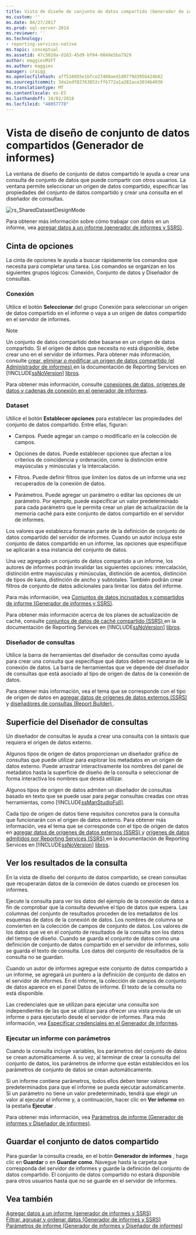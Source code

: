 ```yaml
---
title: Vista de diseño de conjunto de datos compartido (Generador de informes) | Microsoft Docs
ms.custom: ''
ms.date: 04/27/2017
ms.prod: sql-server-2014
ms.reviewer: ''
ms.technology:
- reporting-services-native
ms.topic: conceptual
ms.assetid: 47c502da-d163-45d9-bf04-0849e5ba7929
author: maggiesMSFT
ms.author: maggies
manager: craigg
ms.openlocfilehash: aff516055e1bfce27408aed1d0779d3956424b82
ms.sourcegitcommit: 3da2edf82763852cff6772a1a282ace3034b4936
ms.translationtype: MT
ms.contentlocale: es-ES
ms.lasthandoff: 10/02/2018
ms.locfileid: "48057778"
---
```

# <a name="shared-dataset-design-view-report-builder"></a>Vista de diseño de conjunto de datos compartidos (Generador de informes)
  La ventana de diseño de conjunto de datos compartido le ayuda a crear una consulta de conjunto de datos que puede compartir con otros usuarios. La ventana permite seleccionar un origen de datos compartido, especificar las propiedades del conjunto de datos compartido y crear una consulta en el diseñador de consultas.  
  
 ![rs_SharedDatasetDesignMode](../media/rs-shareddatasetdesignmode.gif "rs_SharedDatasetDesignMode")  
  
 Para obtener más información sobre cómo trabajar con datos en un informe, vea [agregar datos a un informe &#40;generador de informes y SSRS&#41;](../report-data/report-datasets-ssrs.md).  
  
##  <a name="Ribbon"></a> Cinta de opciones  
 La cinta de opciones le ayuda a buscar rápidamente los comandos que necesita para completar una tarea. Los comandos se organizan en los siguientes grupos lógicos: Conexión, Conjunto de datos y Diseñador de consultas.  
  
### <a name="connection"></a>Conexión  
 Utilice el botón **Seleccionar** del grupo Conexión para seleccionar un origen de datos compartido en el informe o vaya a un origen de datos compartido en el servidor de informes.  
  
> [!NOTE]  
>  Un conjunto de datos compartido debe basarse en un origen de datos compartido. Si el origen de datos que necesita no está disponible, debe crear uno en el servidor de informes. Para obtener más información, consulte [crear, eliminar o modificar un origen de datos compartido &#40;el Administrador de informes&#41; ](../create-delete-or-modify-a-shared-data-source-report-manager.md) en la documentación de Reporting Services en [!INCLUDE[ssNoVersion](../../../includes/ssnoversion-md.md)] [libros](http://go.microsoft.com/fwlink/?linkid=121312).  
  
 Para obtener más información, consulte [conexiones de datos, orígenes de datos y cadenas de conexión en el generador de informes](../data-connections-data-sources-and-connection-strings-in-report-builder.md).  
  
### <a name="dataset"></a>Dataset  
 Utilice el botón **Establecer opciones** para establecer las propiedades del conjunto de datos compartido. Entre ellas, figuran:  
  
-   Campos. Puede agregar un campo o modificarlo en la colección de campos.  
  
-   Opciones de datos. Puede establecer opciones que afectan a los criterios de coincidencia y ordenación, como la distinción entre mayúsculas y minúsculas y la intercalación.  
  
-   Filtros. Puede definir filtros que limiten los datos de un informe una vez recuperados de la conexión de datos.  
  
-   Parámetros. Puede agregar un parámetro o editar las opciones de un parámetro. Por ejemplo, puede especificar un valor predeterminado para cada parámetro que le permita crear un plan de actualización de la memoria caché para este conjunto de datos compartido en el servidor de informes.  
  
 Los valores que establezca formarán parte de la definición de conjunto de datos compartido del servidor de informes. Cuando un autor incluya este conjunto de datos compartido en un informe, las opciones que especifique se aplicarán a esa instancia del conjunto de datos.  
  
 Una vez agregado un conjunto de datos compartido a un informe, los autores de informes podrán invalidar las siguientes opciones: intercalación, distinción entre mayúsculas y minúsculas, distinción de acentos, distinción de tipos de kana, distinción de ancho y subtotales. También podrán crear filtros de conjunto de datos adicionales para limitar los datos del informe.  
  
 Para más información, vea [Conjuntos de datos incrustados y compartidos de informe &#40;Generador de informes y SSRS&#41;](../report-data/report-embedded-datasets-and-shared-datasets-report-builder-and-ssrs.md).  
  
 Para obtener más información acerca de los planes de actualización de caché, consulte [conjuntos de datos de caché compartido &#40;SSRS&#41; ](../report-server/cache-shared-datasets-ssrs.md) en la documentación de Reporting Services en [!INCLUDE[ssNoVersion](../../../includes/ssnoversion-md.md)] [libros](http://go.microsoft.com/fwlink/?linkid=121312).  
  
### <a name="query-designer"></a>Diseñador de consultas  
 Utilice la barra de herramientas del diseñador de consultas como ayuda para crear una consulta que especifique qué datos deben recuperarse de la conexión de datos. La barra de herramientas que ve depende del diseñador de consultas que está asociado al tipo de origen de datos de la conexión de datos.  
  
 Para obtener más información, vea el tema que se corresponde con el tipo de origen de datos en [agregar datos de orígenes de datos externos &#40;SSRS&#41; ](../report-data/add-data-from-external-data-sources-ssrs.md) y [diseñadores de consultas &#40;Report Builder&#41; ](../query-designers-report-builder.md) .  
  

  
##  <a name="DesignSurface"></a> Superficie del Diseñador de consultas  
 Un diseñador de consultas le ayuda a crear una consulta con la sintaxis que requiera el origen de datos externo.  
  
 Algunos tipos de origen de datos proporcionan un diseñador gráfico de consultas que puede utilizar para explorar los metadatos en un origen de datos externo. Puede arrastrar interactivamente los nombres del panel de metadatos hasta la superficie de diseño de la consulta o seleccionar de forma interactiva los nombres que desea utilizar.  
  
 Algunos tipos de origen de datos admiten un diseñador de consultas basado en texto que se puede usar para pegar consultas creadas con otras herramientas, como [!INCLUDE[ssManStudioFull](../../includes/ssmanstudiofull-md.md)].  
  
 Cada tipo de origen de datos tiene requisitos concretos para la consulta que funcionarán con el origen de datos externo. Para obtener más información, vea el tema que se corresponde con el tipo de origen de datos en [agregar datos de orígenes de datos externos &#40;SSRS&#41; ](../report-data/add-data-from-external-data-sources-ssrs.md) y [orígenes de datos admitidos por Reporting Services &#40;SSRS&#41; ](../create-deploy-and-manage-mobile-and-paginated-reports.md) en la documentación de Reporting Services en [!INCLUDE[ssNoVersion](../../../includes/ssnoversion-md.md)] [libros](http://go.microsoft.com/fwlink/?linkid=121312).  
  

  
##  <a name="Results"></a> Ver los resultados de la consulta  
 En la vista de diseño del conjunto de datos compartido, se crean consultas que recuperarán datos de la conexión de datos cuando se procesen los informes.  
  
 Ejecute la consulta para ver los datos del ejemplo de la conexión de datos a fin de comprobar que la consulta devuelve el tipo de datos que espera. Las columnas del conjunto de resultados proceden de los metadatos de los esquemas de datos de la conexión de datos. Los nombres de columna se convierten en la colección de campos de conjunto de datos. Los valores de los datos que ve en el conjunto de resultados de la consulta son los datos del tiempo de diseño. Cuando se guarda el conjunto de datos como una definición de conjunto de datos compartido en el servidor de informes, solo se guarda el texto de consulta. Los datos del conjunto de resultados de la consulta no se guardan.  
  
 Cuando un autor de informes agregue este conjunto de datos compartido a un informe, se agregará un puntero a la definición de conjunto de datos en el servidor de informes. En el informe, la colección de campos de conjunto de datos aparece en el panel Datos de informe. El texto de la consulta no está disponible.  
  
 Las credenciales que se utilizan para ejecutar una consulta son independientes de las que se utilizan para ofrecer una vista previa de un informe o para ejecutarlo desde el servidor de informes. Para más información, vea [Especificar credenciales en el Generador de informes](../specify-credentials-in-report-builder.md).  
  
### <a name="running-a-report-with-parameters"></a>Ejecutar un informe con parámetros  
 Cuando la consulta incluye variables, los parámetros del conjunto de datos se crean automáticamente. A su vez, al terminar de crear la consulta del conjunto de datos, los parámetros de informe que están establecidos en los parámetros de conjunto de datos se crean automáticamente.  
  
 Si un informe contiene parámetros, todos ellos deben tener valores predeterminados para que el informe se pueda ejecutar automáticamente. Si un parámetro no tiene un valor predeterminado, tendrá que elegir un valor al ejecutar el informe y, a continuación, hacer clic en **Ver informe** en la pestaña **Ejecutar** .  
  
 Para obtener más información, vea [Parámetros de informe &#40;Generador de informes y Diseñador de informes&#41;](../report-design/report-parameters-report-builder-and-report-designer.md).  
  

  
##  <a name="Save"></a> Guardar el conjunto de datos compartido  
 Para guardar la consulta creada, en el botón **Generador de informes** , haga clic en **Guardar** o en **Guardar como**. Navegue hasta la carpeta que corresponda del servidor de informes y guarde la definición del conjunto de datos compartido. El conjunto de datos compartido no estará disponible para otros usuarios hasta que no se guarde en el servidor de informes.  
  

  
## <a name="see-also"></a>Vea también  
 [Agregar datos a un informe &#40;generador de informes y SSRS&#41;](../report-data/report-datasets-ssrs.md)   
 [Filtrar, agrupar y ordenar datos &#40;Generador de informes y SSRS&#41;](../report-design/filter-group-and-sort-data-report-builder-and-ssrs.md)   
 [Parámetros de informe &#40;Generador de informes y Diseñador de informes&#41;](../report-design/report-parameters-report-builder-and-report-designer.md)  
  
  
